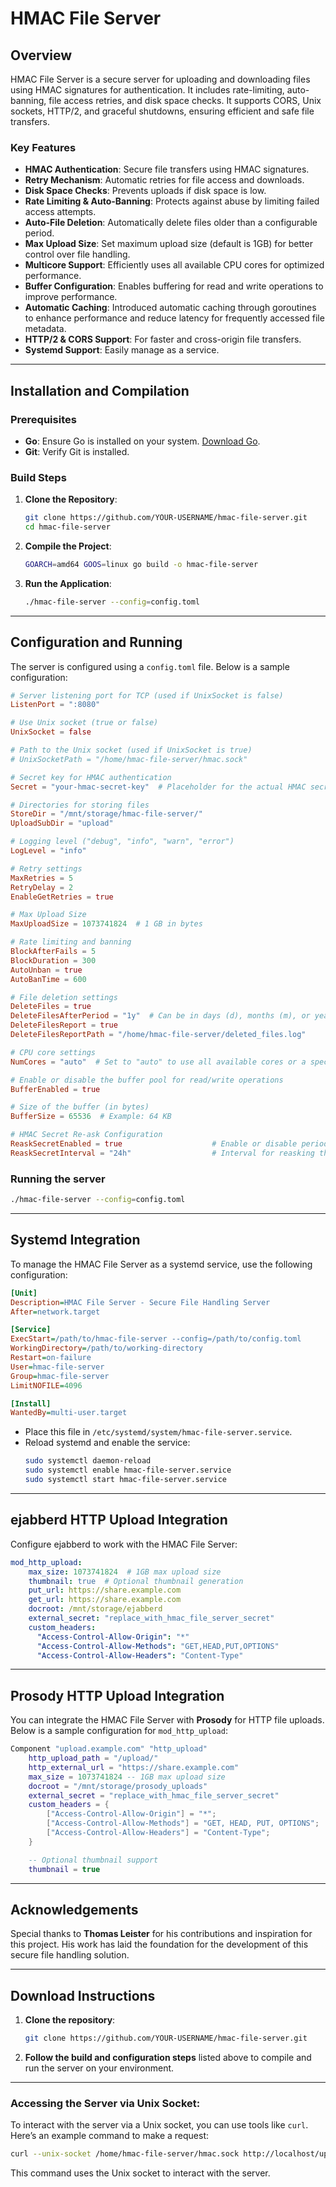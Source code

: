 # HMAC File Server

## Overview

HMAC File Server is a secure server for uploading and downloading files using HMAC signatures for authentication. It includes rate-limiting, auto-banning, file access retries, and disk space checks. It supports CORS, Unix sockets, HTTP/2, and graceful shutdowns, ensuring efficient and safe file transfers.

### Key Features
- **HMAC Authentication**: Secure file transfers using HMAC signatures.
- **Retry Mechanism**: Automatic retries for file access and downloads.
- **Disk Space Checks**: Prevents uploads if disk space is low.
- **Rate Limiting & Auto-Banning**: Protects against abuse by limiting failed access attempts.
- **Auto-File Deletion**: Automatically delete files older than a configurable period.
- **Max Upload Size**: Set maximum upload size (default is 1GB) for better control over file handling.
- **Multicore Support**: Efficiently uses all available CPU cores for optimized performance.
- **Buffer Configuration**: Enables buffering for read and write operations to improve performance.
- **Automatic Caching**: Introduced automatic caching through goroutines to enhance performance and reduce latency for frequently accessed file metadata.
- **HTTP/2 & CORS Support**: For faster and cross-origin file transfers.
- **Systemd Support**: Easily manage as a service.

---

## Installation and Compilation

### Prerequisites
- **Go**: Ensure Go is installed on your system. [Download Go](https://golang.org/dl/).
- **Git**: Verify Git is installed.

### Build Steps

1. **Clone the Repository**:
   ```bash
   git clone https://github.com/YOUR-USERNAME/hmac-file-server.git
   cd hmac-file-server
   ```

2. **Compile the Project**:
   ```bash
   GOARCH=amd64 GOOS=linux go build -o hmac-file-server
   ```

3. **Run the Application**:
   ```bash
   ./hmac-file-server --config=config.toml
   ```

---

## Configuration and Running

The server is configured using a `config.toml` file. Below is a sample configuration:

```toml
# Server listening port for TCP (used if UnixSocket is false)
ListenPort = ":8080"

# Use Unix socket (true or false)
UnixSocket = false

# Path to the Unix socket (used if UnixSocket is true)
# UnixSocketPath = "/home/hmac-file-server/hmac.sock"

# Secret key for HMAC authentication
Secret = "your-hmac-secret-key"  # Placeholder for the actual HMAC secret key

# Directories for storing files
StoreDir = "/mnt/storage/hmac-file-server/"
UploadSubDir = "upload"

# Logging level ("debug", "info", "warn", "error")
LogLevel = "info"

# Retry settings
MaxRetries = 5
RetryDelay = 2
EnableGetRetries = true

# Max Upload Size
MaxUploadSize = 1073741824  # 1 GB in bytes

# Rate limiting and banning
BlockAfterFails = 5
BlockDuration = 300
AutoUnban = true
AutoBanTime = 600

# File deletion settings
DeleteFiles = true
DeleteFilesAfterPeriod = "1y"  # Can be in days (d), months (m), or years (y)
DeleteFilesReport = true
DeleteFilesReportPath = "/home/hmac-file-server/deleted_files.log"

# CPU core settings
NumCores = "auto"  # Set to "auto" to use all available cores or a specific number like "2", "4", etc.

# Enable or disable the buffer pool for read/write operations
BufferEnabled = true

# Size of the buffer (in bytes)
BufferSize = 65536  # Example: 64 KB

# HMAC Secret Re-ask Configuration
ReaskSecretEnabled = true                    # Enable or disable periodic secret reasking
ReaskSecretInterval = "24h"                  # Interval for reasking the secret (e.g., "24h" for 24 hours)
```

### Running the server
```bash
./hmac-file-server --config=config.toml
```

---

## Systemd Integration

To manage the HMAC File Server as a systemd service, use the following configuration:

```ini
[Unit]
Description=HMAC File Server - Secure File Handling Server
After=network.target

[Service]
ExecStart=/path/to/hmac-file-server --config=/path/to/config.toml
WorkingDirectory=/path/to/working-directory
Restart=on-failure
User=hmac-file-server
Group=hmac-file-server
LimitNOFILE=4096

[Install]
WantedBy=multi-user.target
```

- Place this file in `/etc/systemd/system/hmac-file-server.service`.
- Reload systemd and enable the service:
  ```bash
  sudo systemctl daemon-reload
  sudo systemctl enable hmac-file-server.service
  sudo systemctl start hmac-file-server.service
  ```

---

## ejabberd HTTP Upload Integration

Configure ejabberd to work with the HMAC File Server:

```yaml
mod_http_upload:
    max_size: 1073741824  # 1GB max upload size
    thumbnail: true  # Optional thumbnail generation
    put_url: https://share.example.com
    get_url: https://share.example.com
    docroot: /mnt/storage/ejabberd
    external_secret: "replace_with_hmac_file_server_secret"
    custom_headers:
      "Access-Control-Allow-Origin": "*"
      "Access-Control-Allow-Methods": "GET,HEAD,PUT,OPTIONS"
      "Access-Control-Allow-Headers": "Content-Type"
```

---

## Prosody HTTP Upload Integration

You can integrate the HMAC File Server with **Prosody** for HTTP file uploads. Below is a sample configuration for `mod_http_upload`:

```lua
Component "upload.example.com" "http_upload"
    http_upload_path = "/upload/"
    http_external_url = "https://share.example.com"
    max_size = 1073741824 -- 1GB max upload size
    docroot = "/mnt/storage/prosody_uploads"
    external_secret = "replace_with_hmac_file_server_secret"
    custom_headers = {
        ["Access-Control-Allow-Origin"] = "*";
        ["Access-Control-Allow-Methods"] = "GET, HEAD, PUT, OPTIONS";
        ["Access-Control-Allow-Headers"] = "Content-Type";
    }

    -- Optional thumbnail support
    thumbnail = true
```

---

## Acknowledgements

Special thanks to **Thomas Leister** for his contributions and inspiration for this project. His work has laid the foundation for the development of this secure file handling solution.

---

## Download Instructions

1. **Clone the repository**:
   ```bash
   git clone https://github.com/YOUR-USERNAME/hmac-file-server.git
   ```

2. **Follow the build and configuration steps** listed above to compile and run the server on your environment.

---

### Accessing the Server via Unix Socket:

To interact with the server via a Unix socket, you can use tools like `curl`. Here’s an example command to make a request:

```bash
curl --unix-socket /home/hmac-file-server/hmac.sock http://localhost/upload/
```

This command uses the Unix socket to interact with the server.